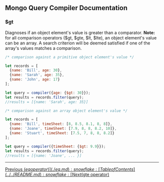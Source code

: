 ## Mongo Query Compiler Documentation

### $gt

Diagnoses if an object element's value is greater than a comparator.  **Note:**
for all comparison operators ($gt, $gte, $lt, $lte), an object element's value
can be an array.  A search criterion will be deemed satisfied if one of the 
array's values matches a comparison.

```javascript
/* comparison against a primitive object element's value */

let records = [
  {name: 'Bill', age: 30},
  {name: 'Sarah', age: 35},
  {name: 'John', age: 17}
];

let query = compiler({age: {$gt: 30}});
let results = records.filter(query);
//results = [{name: 'Sarah', age: 35}]
```
```javascript
/* comparison against an array object element's value */ 

let records = [
  {name: 'Bill', timeSheet: [8, 8.5, 8.1, 8, 8]},
  {name: 'Joane', timeSheet: [7.9, 8, 8, 8.2, 10]},
  {name: 'Stuart', timeSheet: [7.5, 7, 8, 8, 8.2]}
];

let query = compiler({timeSheet: {$gt: 9.9}});
let results = records.filter(query);
//results = [{name: 'Joane', ... }]
```

---

[Previous ($eq operator)](./eq.md) :snowflake: 
[Table of Contents](../../README.md) :snowflake: 
[Next ($gte operator)](./gte.md)
